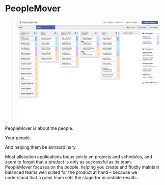 # PeopleMover

> ![sample image](./ui/src/LandingPage/LandingPageImage.svg)

PeopleMover is about the people.

Your people.

And helping them be extraordinary.

Most allocation applications focus solely on projects and schedules, and seem to forget that a product is only as
successful as its team. PeopleMover focuses on the people, helping you create and fluidly maintain balanced teams
well suited for the product at hand – because we understand that a great team sets the stage for incredible results.
